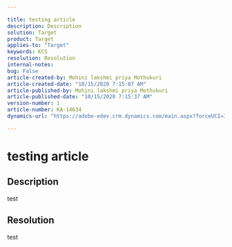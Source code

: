 ```yaml
---

title: testing article  
description: Description  
solution: Target  
product: Target  
applies-to: "Target"  
keywords: KCS  
resolution: Resolution  
internal-notes:   
bug: False  
article-created-by: Mohini lakshmi priya Mothukuri  
article-created-date: "10/15/2020 7:15:07 AM"  
article-published-by: Mohini lakshmi priya Mothukuri  
article-published-date: "10/15/2020 7:15:37 AM"  
version-number: 1  
article-number: KA-14634  
dynamics-url: "https://adobe-edev.crm.dynamics.com/main.aspx?forceUCI=1&pagetype=entityrecord&etn=knowledgearticle&id=200f0e23-b60e-eb11-a813-000d3a102d9a"

---
```


# testing article

## Description

test

## Resolution

test
